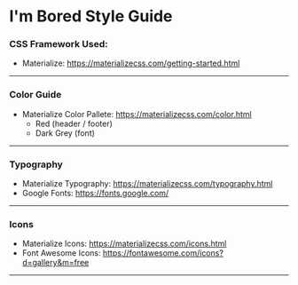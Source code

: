 # I'm Bored Style Guide

### CSS Framework Used:
* Materialize: https://materializecss.com/getting-started.html

----

### Color Guide
* Materialize Color Pallete: https://materializecss.com/color.html
  * Red (header / footer)
  * Dark Grey (font)
---

### Typography
* Materialize Typography: https://materializecss.com/typography.html
* Google Fonts: https://fonts.google.com/
---

### Icons
* Materialize Icons: https://materializecss.com/icons.html
* Font Awesome Icons: https://fontawesome.com/icons?d=gallery&m=free
---
 